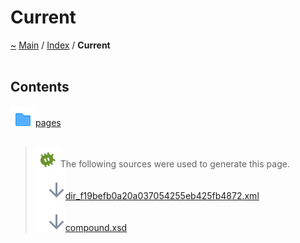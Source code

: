 <!DOCTYPE html>
<html>
<head>
<meta http-equiv="Content-Type" content="text/xhtml;charset=UTF-8"/>
<meta http-equiv="X-UA-Compatible" content="IE=9" />
<meta http-equiv="Content-Type" content="text/xhtml;charset=UTF-8"/>
<meta name="robots" content="noindex" />
<meta name="generator" content="MdDox"/>
<meta name="viewport" content="width=device-width, initial-scale=1"/>
<link href="style.css" rel="stylesheet" type="text/css"/>
<title>Current</title>
</head>
<body>
<div class="document">
<div class="document-header">
<a id="current"></a>
<h1>Current</h1>
<a id="dir_f19befb0a20a037054255eb425fb4872"></a>
<a id="current"></a>
<a href="https://github.com/CharlesCarley/MdDoc">~</a>
<a href="indexpage.md#main">Main</a>
<span class="inline-text">/</span>
<a href="indexpage.md#index">Index</a>
<span class="inline-text">/</span>
<span class="bold-text"><b>Current</b></span>
<br/>
<br/>
<a id="contents"></a>
<h2>Contents</h2>
<span class="icon-list-item"><a href="dir_0fdaa85f2db5425911c36efff1ab1b08.md#pages" class="icon-list-item"><img src="../images/folder18px.svg" class="icon-list-item"/><span class="icon-list-item">pages</span>
</a>
</span>
<br/>
<br/>
<blockquote>
<img src="../images/debug24px.svg"/><span class="inline-text">The following sources were used to generate this page.</span>
<br/>
<span class="icon-list-item"><a href="../xml/dir_f19befb0a20a037054255eb425fb4872.xml#L1" class="icon-list-item"><img src="../images/lookInside24px.svg" class="icon-list-item"/><span class="icon-list-item">dir_f19befb0a20a037054255eb425fb4872.xml</span>
</a>
</span>
<br/>
<span class="icon-list-item"><a href="../xml/compound.xsd#L1" class="icon-list-item"><img src="../images/lookInside24px.svg" class="icon-list-item"/><span class="icon-list-item">compound.xsd</span>
</a>
</span>
</blockquote>
</div>
</div>
</body>
</html>
